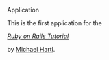 Application

This is the first application for the

[*Ruby on Rails Tutorial*](http://railstutorial.org/)

by [Michael Hartl](http://michaelhartl.com/).
